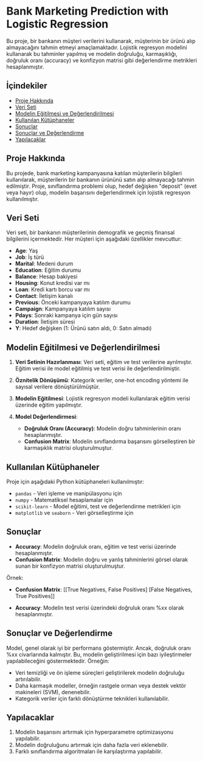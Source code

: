 # Bank Marketing Prediction with Logistic Regression

Bu proje, bir bankanın müşteri verilerini kullanarak, müşterinin bir ürünü alıp almayacağını tahmin etmeyi amaçlamaktadır. Lojistik regresyon modelini kullanarak bu tahminler yapılmış ve modelin doğruluğu, karmaşıklığı, doğruluk oranı (accuracy) ve konfizyon matrisi gibi değerlendirme metrikleri hesaplanmıştır.

## İçindekiler

- [Proje Hakkında](#proje-hakkında)
- [Veri Seti](#veri-seti)
- [Modelin Eğitilmesi ve Değerlendirilmesi](#modelin-eğitilmesi-ve-değerlendirilmesi)
- [Kullanılan Kütüphaneler](#kullanılan-kütüphaneler)
- [Sonuçlar](#sonuçlar)
- [Sonuçlar ve Değerlendirme](#sonuçlar-ve-değerlendirme)
- [Yapılacaklar](#yapılacaklar)

## Proje Hakkında

Bu projede, bank marketing kampanyasına katılan müşterilerin bilgileri kullanılarak, müşterilerin bir bankanın ürününü satın alıp almayacağı tahmin edilmiştir. Proje, sınıflandırma problemi olup, hedef değişken "deposit" (evet veya hayır) olup, modelin başarısını değerlendirmek için lojistik regresyon kullanılmıştır.

## Veri Seti

Veri seti, bir bankanın müşterilerinin demografik ve geçmiş finansal bilgilerini içermektedir. Her müşteri için aşağıdaki özellikler mevcuttur:

- **Age**: Yaş
- **Job**: İş türü
- **Marital**: Medeni durum
- **Education**: Eğitim durumu
- **Balance**: Hesap bakiyesi
- **Housing**: Konut kredisi var mı
- **Loan**: Kredi kartı borcu var mı
- **Contact**: İletişim kanalı
- **Previous**: Önceki kampanyaya katılım durumu
- **Campaign**: Kampanyaya katılım sayısı
- **Pdays**: Sonraki kampanya için gün sayısı
- **Duration**: İletişim süresi
- **Y**: Hedef değişken (1: Ürünü satın aldı, 0: Satın almadı)

## Modelin Eğitilmesi ve Değerlendirilmesi

1. **Veri Setinin Hazırlanması**: Veri seti, eğitim ve test verilerine ayrılmıştır. Eğitim verisi ile model eğitilmiş ve test verisi ile değerlendirilmiştir.
   
2. **Öznitelik Dönüşümü**: Kategorik veriler, one-hot encoding yöntemi ile sayısal verilere dönüştürülmüştür.
   
3. **Modelin Eğitilmesi**: Lojistik regresyon modeli kullanılarak eğitim verisi üzerinde eğitim yapılmıştır.
   
4. **Model Değerlendirmesi**:
   - **Doğruluk Oranı (Accuracy)**: Modelin doğru tahminlerinin oranı hesaplanmıştır.
   - **Confusion Matrix**: Modelin sınıflandırma başarısını görselleştiren bir karmaşıklık matrisi oluşturulmuştur.

## Kullanılan Kütüphaneler

Proje için aşağıdaki Python kütüphaneleri kullanılmıştır:

- `pandas` - Veri işleme ve manipülasyonu için
- `numpy` - Matematiksel hesaplamalar için
- `scikit-learn` - Model eğitimi, test ve değerlendirme metrikleri için
- `matplotlib` ve `seaborn` - Veri görselleştirme için

## Sonuçlar

- **Accuracy**: Modelin doğruluk oranı, eğitim ve test verisi üzerinde hesaplanmıştır.
- **Confusion Matrix**: Modelin doğru ve yanlış tahminlerini görsel olarak sunan bir konfizyon matrisi oluşturulmuştur.
  
Örnek:

- **Confusion Matrix**:
[[True Negatives, False Positives] [False Negatives, True Positives]]

- **Accuracy**: Modelin test verisi üzerindeki doğruluk oranı %xx olarak hesaplanmıştır.

## Sonuçlar ve Değerlendirme

Model, genel olarak iyi bir performans göstermiştir. Ancak, doğruluk oranı %xx civarlarında kalmıştır. Bu, modelin geliştirilmesi için bazı iyileştirmeler yapılabileceğini göstermektedir. Örneğin:

- Veri temizliği ve ön işleme süreçleri geliştirilerek modelin doğruluğu artırılabilir.
- Daha karmaşık modeller, örneğin rastgele orman veya destek vektör makineleri (SVM), denenebilir.
- Kategorik veriler için farklı dönüştürme teknikleri kullanılabilir.

## Yapılacaklar

1. Modelin başarısını artırmak için hyperparametre optimizasyonu yapılabilir.
2. Modelin doğruluğunu artırmak için daha fazla veri eklenebilir.
3. Farklı sınıflandırma algoritmaları ile karşılaştırma yapılabilir.


